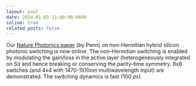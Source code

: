 ```yaml
---
layout: post
date: 2024-01-05 11:00:00-0400
inline: true
related_posts: false
---
```


Our [Nature Photonics paper](https://www.nature.com/articles/s41566-024-01579-9) (by Penn) on non-Hermitian hybrid silicon photonic switching is now online. 
The non-Hermitian switching is enabled by modulating the gain/loss in the active layer (heterogeneously integrated on Si) and hence breaking or conserving
the parity-time symmetry. 8x8 switches (and 4x4 with 1470-1510nm multiwavelength input) are demonstrated. The switching dynamics is fast (100 ps). 
